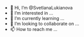 - 👋 Hi, I’m @SvetlanaLukianova
- 👀 I’m interested in ...
- 🌱 I’m currently learning ...
- 💞️ I’m looking to collaborate on ...
- 📫 How to reach me ...

<!---
SvetlanaLukianova/SvetlanaLukianova is a ✨ special ✨ repository because its `README.md` (this file) appears on your GitHub profile.
You can click the Preview link to take a look at your changes.
--->
